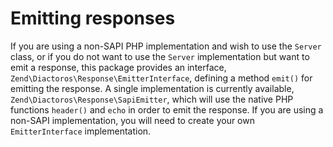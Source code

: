 Emitting responses
==================

If you are using a non-SAPI PHP implementation and wish to use the `Server`
class, or if you do not want to use the `Server` implementation but want to emit
a response, this package provides an interface,
`Zend\Diactoros\Response\EmitterInterface`, defining a method `emit()` for
emitting the response. A single implementation is currently available,
`Zend\Diactoros\Response\SapiEmitter`, which will use the native PHP functions
`header()` and `echo` in order to emit the response. If you are using a non-SAPI
implementation, you will need to create your own `EmitterInterface`
implementation.
